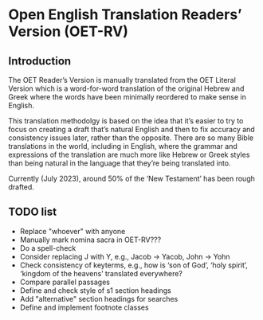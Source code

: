# Open English Translation Readers’ Version (OET-RV)

## Introduction

The OET Reader’s Version is manually translated from the OET Literal Version which is a word-for-word translation
of the original Hebrew and Greek where the words have been minimally reordered to make sense in English.

This translation methodolgy is based on the idea that it’s easier to try to focus on creating a draft that’s natural English
and then to fix accuracy and consistency issues later, rather than the opposite.
There are so many Bible translations in the world, including in English, where the grammar and expressions of the translation
are much more like Hebrew or Greek styles than being natural in the language that they’re being translated into.

Currently (July 2023), around 50% of the ‘New Testament’ has been rough drafted.

## TODO list

- Replace "whoever" with anyone
- Manually mark nomina sacra in OET-RV???
- Do a spell-check
- Consider replacing J with Y, e.g., Jacob -> Yacob, John -> Yohn
- Check consistency of keyterms, e.g., how is ‘son of God’, ‘holy spirit’, ‘kingdom of the heavens’ translated everywhere?
- Compare parallel passages
- Define and check style of s1 section headings
- Add "alternative" section headings for searches
- Define and implement footnote classes
